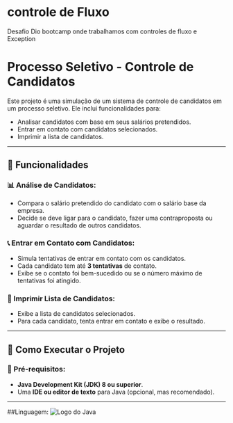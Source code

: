 # controle de Fluxo
Desafio Dio  bootcamp onde trabalhamos com controles de fluxo e Exception

# Processo Seletivo - Controle de Candidatos

Este projeto é uma simulação de um sistema de controle de candidatos em um processo seletivo. Ele inclui funcionalidades para:

- Analisar candidatos com base em seus salários pretendidos.
- Entrar em contato com candidatos selecionados.
- Imprimir a lista de candidatos.

---

## 📌 Funcionalidades

### 📊 Análise de Candidatos:
- Compara o salário pretendido do candidato com o salário base da empresa.
- Decide se deve ligar para o candidato, fazer uma contraproposta ou aguardar o resultado de outros candidatos.

### 📞 Entrar em Contato com Candidatos:
- Simula tentativas de entrar em contato com os candidatos.
- Cada candidato tem até **3 tentativas** de contato.
- Exibe se o contato foi bem-sucedido ou se o número máximo de tentativas foi atingido.

### 📝 Imprimir Lista de Candidatos:
- Exibe a lista de candidatos selecionados.
- Para cada candidato, tenta entrar em contato e exibe o resultado.

---

## 🚀 Como Executar o Projeto

### 🔧 Pré-requisitos:
- **Java Development Kit (JDK) 8 ou superior**.
- Uma **IDE ou editor de texto** para Java (opcional, mas recomendado).

---

 

##Linguagem:
![Logo do Java](https://upload.wikimedia.org/wikipedia/en/3/30/Java_programming_language_logo.svg)


